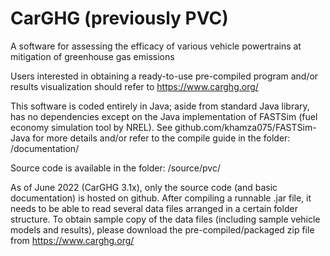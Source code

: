 # CarGHG (previously PVC)
A software for assessing the efficacy of various vehicle powertrains at mitigation of greenhouse gas emissions

Users interested in obtaining a ready-to-use pre-compiled program and/or results visualization should refer to https://www.carghg.org/

This software is coded entirely in Java; aside from standard Java library, has no dependencies except on the Java implementation of FASTSim (fuel economy simulation tool by NREL). See github.com/khamza075/FASTSim-Java for more details and/or refer to the compile guide in the folder: /documentation/

Source code is available in the folder: /source/pvc/

As of June 2022 (CarGHG 3.1x), only the source code (and basic documentation) is hosted on github. After compiling a runnable .jar file, it needs to be able to read several data files arranged in a certain folder structure. To obtain sample copy of the data files (including sample vehicle models and results), please download the pre-compiled/packaged zip file from https://www.carghg.org/
